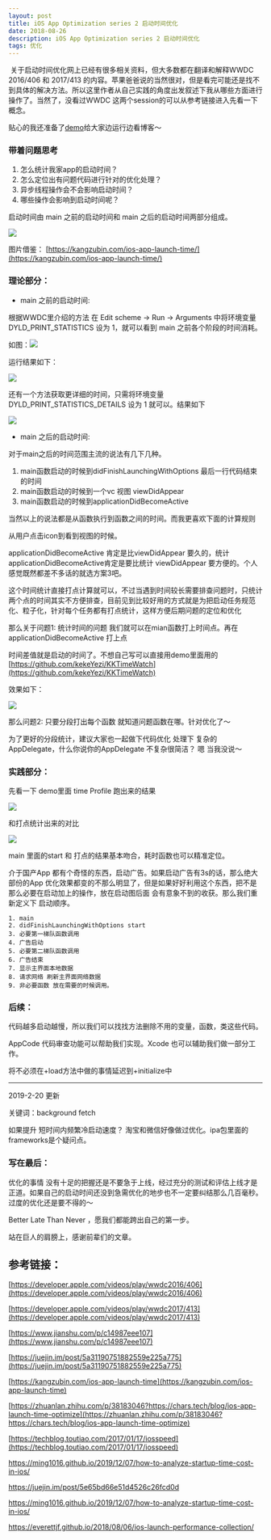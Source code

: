 ```yaml
---
layout: post  
title: iOS App Optimization series 2 启动时间优化
date: 2018-08-26 
description: iOS App Optimization series 2 启动时间优化
tags: 优化
---
```


​	关于启动时间优化网上已经有很多相关资料，但大多数都在翻译和解释WWDC 2016/406 和 2017/413 的内容。苹果爸爸说的当然很对，但是看完可能还是找不到具体的解决方法。所以这里作者从自己实践的角度出发叙述下我从哪些方面进行操作了。当然了，没看过WWDC 这两个session的可以从参考链接进入先看一下概念。

贴心的我还准备了[demo](https://github.com/kekeYezi/iOS-Startup-Optimize-Demo)给大家边运行边看博客～

### 带着问题思考

1. 怎么统计我家app的启动时间？
2. 怎么定位出有问题代码进行针对的优化处理？
3. 异步线程操作会不会影响启动时间？
4. 哪些操作会影响到启动时间呢？

启动时间由 main 之前的启动时间和 main 之后的启动时间两部分组成。

![](/assets/images/2018-08/start-up-4.png) 

图片借鉴： [https://kangzubin.com/ios-app-launch-time/](https://kangzubin.com/ios-app-launch-time/)



### 理论部分：

* main 之前的启动时间:

根据WWDC里介绍的方法 在 Edit scheme -> Run -> Arguments 中将环境变量 DYLD_PRINT_STATISTICS 设为 1，就可以看到 main 之前各个阶段的时间消耗。

如图：![](/assets/images/2018-08/start-up-1.png) 

运行结果如下：

![](/assets/images/2018-08/start-up-2.png) 

还有一个方法获取更详细的时间，只需将环境变量 DYLD_PRINT_STATISTICS_DETAILS 设为 1 就可以。结果如下

![](/assets/images/2018-08/start-up-3.png) 

* main 之后的启动时间:

 对于main之后的时间范围主流的说法有几下几种。

1. main函数启动的时候到didFinishLaunchingWithOptions  最后一行代码结束的时间
2. main函数启动的时候到一个vc 视图 viewDidAppear 
3. main函数启动的时候到applicationDidBecomeActive 

当然以上的说法都是从函数执行到函数之间的时间。而我更喜欢下面的计算规则

从用户点击icon到看到视图的时候。

applicationDidBecomeActive 肯定是比viewDidAppear 要久的，统计applicationDidBecomeActive肯定是要比统计 viewDidAppear 要方便的。个人感觉既然都差不多话的就选方案3吧。

这个时间统计直接打点计算就可以，不过当遇到时间较长需要排查问题时，只统计两个点的时间其实不方便排查，目前见到比较好用的方式就是为把启动任务规范化、粒子化，针对每个任务都有打点统计，这样方便后期问题的定位和优化

那么关于问题1: 统计时间的问题 我们就可以在mian函数打上时间点。再在applicationDidBecomeActive 打上点

时间差值就是启动的时间了。不想自己写可以直接用demo里面用的 [https://github.com/kekeYezi/KKTimeWatch](https://github.com/kekeYezi/KKTimeWatch)

效果如下：

![](/assets/images/2018-08/start-up-5.png) 



那么问题2: 只要分段打出每个函数 就知道问题函数在哪。针对优化了～

为了更好的分段统计，建议大家也一起做下代码优化 处理下 复杂的AppDelegate，什么你说你的AppDelegate 不复杂很简洁？ 嗯 当我没说～



### 实践部分：

先看一下 demo里面  time Profile 跑出来的结果

![](/assets/images/2018-08/start-up-6.png) 

和打点统计出来的对比

![](/assets/images/2018-08/start-up-7.png) 

main 里面的start 和 打点的结果基本吻合，耗时函数也可以精准定位。



介于国产App 都有个奇怪的东西，启动广告。如果启动广告有3s的话，那么绝大部份的App 优化效果都变的不那么明显了，但是如果好好利用这个东西，把不是那么必要在启动加上的操作，放在启动图后面 会有意象不到的收获。那么我们重新定义下 启动顺序。

```
1. main
2. didFinishLaunchingWithOptions start
3. 必要第一梯队函数调用
4. 广告启动
5. 必要第二梯队函数调用
6. 广告结束
7. 显示主界面本地数据
8. 请求网络 刷新主界面网络数据
9. 非必要函数 放在需要的时候调用。
```

### 后续：



代码越多启动越慢，所以我们可以找找方法删除不用的变量，函数，类这些代码。

AppCode 代码审查功能可以帮助我们实现。Xcode 也可以辅助我们做一部分工作。

将不必须在+load方法中做的事情延迟到+initialize中



------------------------------------------------------------------------------------------------------------------------------------------------

2019-2-20 更新

关键词：background fetch

如果提升 短时间内频繁冷启动速度？ 淘宝和微信好像做过优化。ipa包里面的frameworks是个疑问点。

### 写在最后：



优化的事情 没有十足的把握还是不要急于上线，经过充分的测试和评估上线才是正道。如果自己的启动时间还没到急需优化的地步也不一定要纠结那么几百毫秒。过度的优化还是要不得的～



Better Late Than Never ，愿我们都能跨出自己的第一步。

站在巨人的肩膀上，感谢前辈们的文章。



## 参考链接：



[https://developer.apple.com/videos/play/wwdc2016/406](https://developer.apple.com/videos/play/wwdc2016/406)

[https://developer.apple.com/videos/play/wwdc2017/413](https://developer.apple.com/videos/play/wwdc2017/413)

[https://www.jianshu.com/p/c14987eee107](https://www.jianshu.com/p/c14987eee107)

[https://juejin.im/post/5a31190751882559e225a775](https://juejin.im/post/5a31190751882559e225a775)

[https://kangzubin.com/ios-app-launch-time](https://kangzubin.com/ios-app-launch-time)

[https://zhuanlan.zhihu.com/p/38183046?https://chars.tech/blog/ios-app-launch-time-optimize](https://zhuanlan.zhihu.com/p/38183046?https://chars.tech/blog/ios-app-launch-time-optimize)

[https://techblog.toutiao.com/2017/01/17/iosspeed](https://techblog.toutiao.com/2017/01/17/iosspeed)

https://ming1016.github.io/2019/12/07/how-to-analyze-startup-time-cost-in-ios/

https://juejin.im/post/5e65bd66e51d4526c26fcd0d

https://ming1016.github.io/2019/12/07/how-to-analyze-startup-time-cost-in-ios/

https://everettjf.github.io/2018/08/06/ios-launch-performance-collection/

